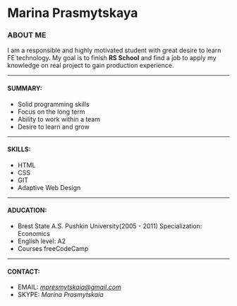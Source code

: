 # Marina Prasmytskaya


### ABOUT ME

I am a responsible and highly motivated student with great desire to learn FE technology. My goal is to finish **RS School** and find a job to apply my knowledge on real project to gain production experience.

---

#### SUMMARY:

- Solid programming skills
- Focus on the long term
- Ability to work within a team
- Desire to learn and grow
---

#### SKILLS:

* HTML
* CSS
* GIT
* Adaptive Web Design
  
---
 
#### ADUCATION:

- Brest State A.S. Pushkin University(2005 - 2011) 
  Specialization: Economics
- English level: A2
- Courses freeCodeCamp

---

#### CONTACT:

- EMAIL: *mpresmytskaia@gmail.com*
- SKYPE: *Marina Prasmytskaia*